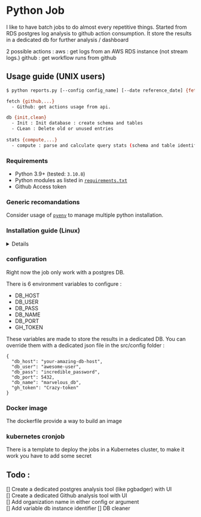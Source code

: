 # Python Job

I like to have batch jobs to do almost every repetitive things. Started from RDS postgres log analysis to github action consumption. It store the results in a dedicated db for further analysis / dashboard

2 possible actions : 
aws : get logs from an AWS RDS instance (not stream logs.)
github : get workflow runs from github

## Usage guide (UNIX users)
```sh
$ python reports.py [--config config_name] [--date reference_date] {fetch,db,stats}

fetch {github,...}
  - Github: get actions usage from api.

db {init,clean}
  - Init : Init database : create schema and tables
  - CLean : Delete old or unused entries
  
stats {compute,...}
  - compute : parse and calculate query stats (schema and table identification, joins)
```

### Requirements
* Python 3.9+ (tested: `3.10.8`)
* Python modules as listed in [`requirements.txt`](requirements.txt)
* Github Access token

### Generic recomandations
Consider usage of [`pyenv`](https://github.com/pyenv/pyenv) to manage multiple python installation.
### Installation guide (Linux)

<details>
<summary>Details</summary>

* Install Python 3.9+ from your preferred package manager.
* preferably, use a venv `python -m venv name_of_your_venv` and `. ./ name_of_your_venv/bin/activate`
* Install the PIP modules with the following command `pip install -r requirements.txt`. (It's possible depending on your installation to have to call pip3 instead of pip.)
* Jobs are using env variables (such as db user etc). To override them you need to create a json config file and pass the arg --config 
* Run `python reports.py` with the appropriate arguments
</details>

### configuration
Right now the job only work with a postgres DB.  

There is 6 environment variables to configure : 
- DB_HOST
- DB_USER
- DB_PASS
- DB_NAME
- DB_PORT
- GH_TOKEN

These variables are made to store the results in a dedicated DB. You can override them with a dedicated json file in the src/config folder :
```
{
  "db_host": "your-amazing-db-host",
  "db_user": "awesome-user",
  "db_pass": "incredible_password",
  "db_port": 5432,
  "db_name": "marvelous_db",
  "gh_token": "Crazy-token"
}
```

### Docker image
The dockerfile provide a way to build an image

### kubernetes cronjob
There is a template to deploy the jobs in a Kubernetes cluster, to make it work you have to add some secret

## Todo : 
[] Create a dedicated postgres analysis tool (like pgbadger) with UI  
[] Create a dedicated Github analysis tool with UI  
[] Add organization name in either config or argument  
[] Add variable db instance identifier
[] DB cleaner  